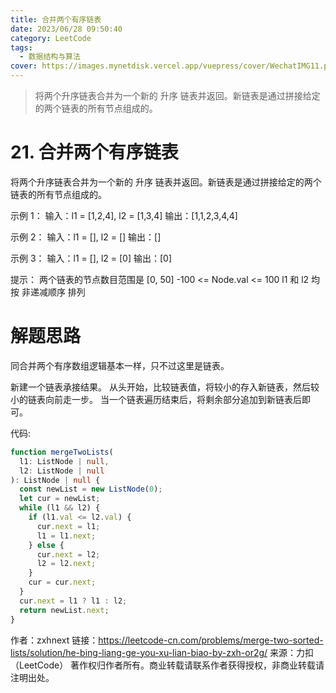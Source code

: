 ```yaml
---
title: 合并两个有序链表
date: 2023/06/28 09:50:40
category: LeetCode
tags:
  - 数据结构与算法
cover: https://images.mynetdisk.vercel.app/vuepress/cover/WechatIMG11.png
---
```


> 将两个升序链表合并为一个新的 升序 链表并返回。新链表是通过拼接给定的两个链表的所有节点组成的。

<!-- more -->

# 21. 合并两个有序链表

将两个升序链表合并为一个新的 升序 链表并返回。新链表是通过拼接给定的两个链表的所有节点组成的。

示例 1：
输入：l1 = [1,2,4], l2 = [1,3,4]
输出：[1,1,2,3,4,4]

示例 2：
输入：l1 = [], l2 = []
输出：[]

示例 3：
输入：l1 = [], l2 = [0]
输出：[0]

提示：
两个链表的节点数目范围是 [0, 50]
-100 <= Node.val <= 100
l1 和 l2 均按 非递减顺序 排列

# 解题思路

同合并两个有序数组逻辑基本一样，只不过这里是链表。

新建一个链表承接结果。
从头开始，比较链表值，将较小的存入新链表，然后较小的链表向前走一步。
当一个链表遍历结束后，将剩余部分追加到新链表后即可。

代码:

```ts
function mergeTwoLists(
  l1: ListNode | null,
  l2: ListNode | null
): ListNode | null {
  const newList = new ListNode(0);
  let cur = newList;
  while (l1 && l2) {
    if (l1.val <= l2.val) {
      cur.next = l1;
      l1 = l1.next;
    } else {
      cur.next = l2;
      l2 = l2.next;
    }
    cur = cur.next;
  }
  cur.next = l1 ? l1 : l2;
  return newList.next;
}
```

作者：zxhnext
链接：https://leetcode-cn.com/problems/merge-two-sorted-lists/solution/he-bing-liang-ge-you-xu-lian-biao-by-zxh-or2g/
来源：力扣（LeetCode）
著作权归作者所有。商业转载请联系作者获得授权，非商业转载请注明出处。
